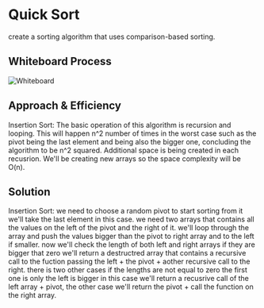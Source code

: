 # Quick Sort

create a sorting algorithm that uses comparison-based sorting.

## Whiteboard Process

![Whiteboard](./assets/merge-sort.jpg)

## Approach & Efficiency

Insertion Sort: The basic operation of this algorithm is recursion and looping. This will happen n^2 number of times in the worst case such as the pivot being the last element and being also the bigger one, concluding the algorithm to be n^2 squared. Additional space is being created in each recusrion. We'll be creating new arrays so the space complexity will be O(n).

## Solution

Insertion Sort: we need to choose a random pivot to start sorting from it we'll take the last element in this case.
we need two arrays that contains all the values on the left of the pivot and the right of it. we'll loop through the array and push the values bigger than the pivot to right array and to the left if smaller. now we'll check the length of both left and right arrays if they are bigger that zero we'll return a destructred array that contains a recursive call to the fuction passing the left + the pivot + aother recursive call to the right. there is two other cases if the lengths are not equal to zero the first one is only the left is bigger in this case we'll return a recusrive call of the left array + pivot, the other case we'll return the pivot + call the function on the right array.
